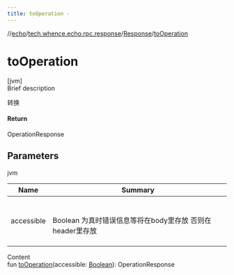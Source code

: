```yaml
---
title: toOperation -
---
```

//[echo](../../index.md)/[tech.whence.echo.rpc.response](../index.md)/[Response](index.md)/[toOperation](to-operation.md)



# toOperation  
[jvm]  
Brief description  


转换



#### Return  


OperationResponse



## Parameters  
  
jvm  
  
|  Name|  Summary| 
|---|---|
| accessible| <br><br>Boolean 为真时错误信息等将在body里存放 否则在header里存放<br><br>
  
  
Content  
fun [toOperation](to-operation.md)(accessible: [Boolean](https://kotlinlang.org/api/latest/jvm/stdlib/kotlin/-boolean/index.html)): OperationResponse  



